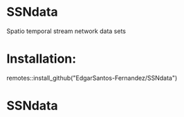 # SSNdata
Spatio temporal stream network data sets

# Installation:

remotes::install_github("EdgarSantos-Fernandez/SSNdata")
# SSNdata
